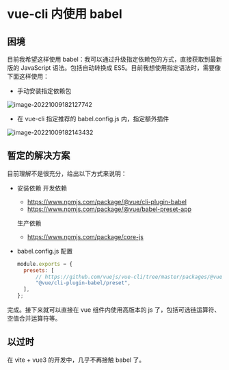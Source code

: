 # vue-cli 内使用 babel

## 困境

目前我希望这样使用 babel：我可以通过升级指定依赖包的方式，直接获取到最新版的 JavaScript 语法。包括自动转换成 ES5。目前我想使用指定语法时，需要像下面这样使用：

- 手动安装指定依赖包

![image-20221009182127742](https://gh-img-store.ruan-cat.com/img/image-20221009182127742.png)

- 在 vue-cli 指定推荐的 babel.config.js 内，指定额外插件

![image-20221009182143432](https://gh-img-store.ruan-cat.com/img/image-20221009182143432.png)

## 暂定的解决方案

目前理解不是很充分，给出以下方式来说明：

- 安装依赖
  开发依赖

  - https://www.npmjs.com/package/@vue/cli-plugin-babel
  - https://www.npmjs.com/package/@vue/babel-preset-app

  生产依赖

  - https://www.npmjs.com/package/core-js

- babel.config.js 配置
  ```js
  module.exports = {
  	presets: [
  		// https://github.com/vuejs/vue-cli/tree/master/packages/@vue/babel-preset-app
  		"@vue/cli-plugin-babel/preset",
  	],
  };
  ```

完成。接下来就可以直接在 vue 组件内使用高版本的 js 了，包括可选链运算符、空值合并运算符等。

## 以过时

在 vite + vue3 的开发中，几乎不再接触 babel 了。
